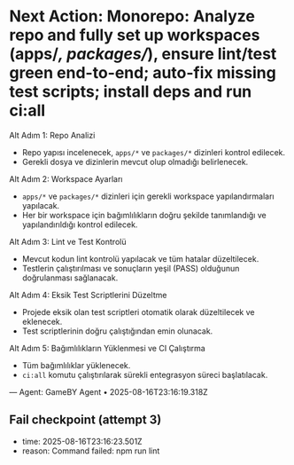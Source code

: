 # Next Action: Monorepo: Analyze repo and fully set up workspaces (apps/*, packages/*), ensure lint/test green end-to-end; auto-fix missing test scripts; install deps and run ci:all

Alt Adım 1: Repo Analizi
- Repo yapısı incelenecek, `apps/*` ve `packages/*` dizinleri kontrol edilecek.
- Gerekli dosya ve dizinlerin mevcut olup olmadığı belirlenecek.

Alt Adım 2: Workspace Ayarları
- `apps/*` ve `packages/*` dizinleri için gerekli workspace yapılandırmaları yapılacak.
- Her bir workspace için bağımlılıkların doğru şekilde tanımlandığı ve yapılandırıldığı kontrol edilecek.

Alt Adım 3: Lint ve Test Kontrolü
- Mevcut kodun lint kontrolü yapılacak ve tüm hatalar düzeltilecek.
- Testlerin çalıştırılması ve sonuçların yeşil (PASS) olduğunun doğrulanması sağlanacak.

Alt Adım 4: Eksik Test Scriptlerini Düzeltme
- Projede eksik olan test scriptleri otomatik olarak düzeltilecek ve eklenecek.
- Test scriptlerinin doğru çalıştığından emin olunacak.

Alt Adım 5: Bağımlılıkların Yüklenmesi ve CI Çalıştırma
- Tüm bağımlılıklar yüklenecek.
- `ci:all` komutu çalıştırılarak sürekli entegrasyon süreci başlatılacak.

— Agent: GameBY Agent • 2025-08-16T23:16:19.318Z


## Fail checkpoint (attempt 3)
- time: 2025-08-16T23:16:23.501Z
- reason: Command failed: npm run lint
